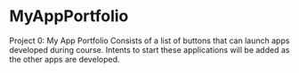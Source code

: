 # MyAppPortfolio
Project 0: My App Portfolio
Consists of a list of buttons that can launch apps developed during course. Intents to start these applications will be added as the other apps are developed.
